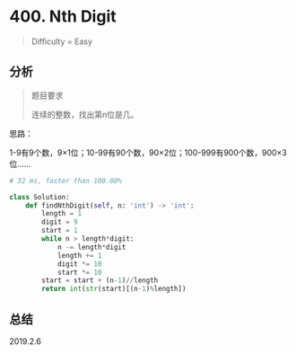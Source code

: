 # 400. Nth Digit
> Difficulty = Easy

## 分析

> 题目要求
> 
> 连续的整数，找出第n位是几。

思路：

1-9有9个数，9×1位；10-99有90个数，90×2位；100-999有900个数，900×3位……

```python
# 32 ms, faster than 100.00%

class Solution:
    def findNthDigit(self, n: 'int') -> 'int':
        length = 1
        digit = 9
        start = 1
        while n > length*digit:
        	n -= length*digit
        	length += 1
        	digit *= 10
        	start *= 10
        start = start + (n-1)//length
        return int(str(start)[(n-1)%length])
```

## 总结


2019.2.6